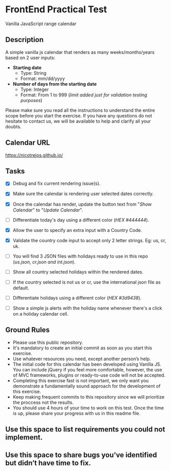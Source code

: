 # FrontEnd Practical Test
Vanilla JavaScript range calendar

## Description
A simple vanilla js calendar that renders as many weeks/months/years based on 2 user inputs:

  - **Starting date**
    - Type: String
    - Format: mm/dd/yyyy
  - **Number of days from the starting date**
    - Type: Integer
    - Format: From 1 to 999 (*limit added just for validation testing purposes*)

Please make sure you read all the instructions to understand the entire scope before you start the exercise.
If you have any questions do not hesitate to contact us, we will be available to help and clarify all your doubts.


## Calendar URL
https://nicotrejos.github.io/


## Tasks
  - [x] Debug and fix current rendering issue(s).
  - [x] Make sure the calendar is rendering user selected dates correctly.
  - [x] Once the calendar has render, update the button text from "*Show Calendar*" to "*Update Calendar*".
  - [ ] Differentiate today's day using a different color (*HEX #444444*).
  - [x] Allow the user to specify an extra input with a Country Code.
  - [x] Validate the country code input to accept only 2 letter strings. Eg: us, cr, uk.
  - [ ] You will find 3 JSON files with holidays ready to use in this repo (*us.json, cr.json and int.json*).
  - [ ] Show all country selected holidays within the rendered dates.
  - [ ] If the country selected is not us or cr, use the international json file as default.
  - [ ] Differentiate holidays using a different color (*HEX #3d9438*).
  - [ ] Show a simple js alerts with the holiday name whenever there's a click on a holiday calendar cell.


## Ground Rules
  - Please use this public repository.
  - It's mandatory to create an initial commit as soon as you start this exercise.
  - Use whatever resources you need, except another person’s help.
  - The initial code for this calendar has been developed using Vanilla JS. You can include jQuery if you feel more comfortable, however, the use of MVC frameworks, plugins or ready-to-use code will not be accepted.
  - Completing this exercise fast is not important, we only want you demonstrate a fundamentally sound approach for the development of this exercise.
  - Keep making frequent commits to this repository since we will prioritize the proccess not the results.
  - You should use 4 hours of your time to work on this test. Once the time is up, please share your progress with us in this readme file.


## Use this space to list requirements you could not implement.


## Use this space to share bugs you’ve identified but didn’t have time to fix.
